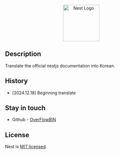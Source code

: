 <p align="center">
  <a href="http://nestjs.com/" target="blank"><img src="https://nestjs.com/img/logo-small.svg" width="120" alt="Nest Logo" /></a>
</p>

## Description

Translate the official nestjs documentation into Korean.

## History

- [2024.12.18] Beginning translate


## Stay in touch

- Github - [OverFlowBIN](https://github.com/overFlowBIN/)


## License

Nest is [MIT licensed](LICENSE).

